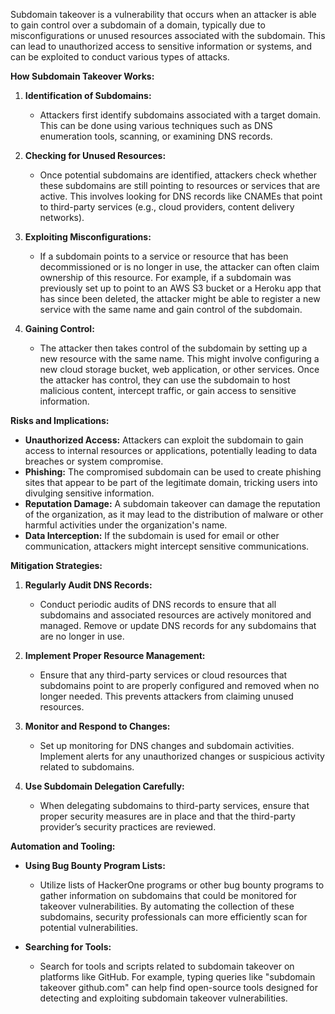 Subdomain takeover is a vulnerability that occurs when an attacker is able to gain control over a subdomain of a domain, typically due to misconfigurations or unused resources associated with the subdomain. This can lead to unauthorized access to sensitive information or systems, and can be exploited to conduct various types of attacks.

**How Subdomain Takeover Works:**

1. **Identification of Subdomains:**
    
    - Attackers first identify subdomains associated with a target domain. This can be done using various techniques such as DNS enumeration tools, scanning, or examining DNS records.
2. **Checking for Unused Resources:**
    
    - Once potential subdomains are identified, attackers check whether these subdomains are still pointing to resources or services that are active. This involves looking for DNS records like CNAMEs that point to third-party services (e.g., cloud providers, content delivery networks).
3. **Exploiting Misconfigurations:**
    
    - If a subdomain points to a service or resource that has been decommissioned or is no longer in use, the attacker can often claim ownership of this resource. For example, if a subdomain was previously set up to point to an AWS S3 bucket or a Heroku app that has since been deleted, the attacker might be able to register a new service with the same name and gain control of the subdomain.
4. **Gaining Control:**
    
    - The attacker then takes control of the subdomain by setting up a new resource with the same name. This might involve configuring a new cloud storage bucket, web application, or other services. Once the attacker has control, they can use the subdomain to host malicious content, intercept traffic, or gain access to sensitive information.

**Risks and Implications:**

- **Unauthorized Access:** Attackers can exploit the subdomain to gain access to internal resources or applications, potentially leading to data breaches or system compromise.
- **Phishing:** The compromised subdomain can be used to create phishing sites that appear to be part of the legitimate domain, tricking users into divulging sensitive information.
- **Reputation Damage:** A subdomain takeover can damage the reputation of the organization, as it may lead to the distribution of malware or other harmful activities under the organization's name.
- **Data Interception:** If the subdomain is used for email or other communication, attackers might intercept sensitive communications.

**Mitigation Strategies:**

1. **Regularly Audit DNS Records:**
    
    - Conduct periodic audits of DNS records to ensure that all subdomains and associated resources are actively monitored and managed. Remove or update DNS records for any subdomains that are no longer in use.
2. **Implement Proper Resource Management:**
    
    - Ensure that any third-party services or cloud resources that subdomains point to are properly configured and removed when no longer needed. This prevents attackers from claiming unused resources.
3. **Monitor and Respond to Changes:**
    
    - Set up monitoring for DNS changes and subdomain activities. Implement alerts for any unauthorized changes or suspicious activity related to subdomains.
4. **Use Subdomain Delegation Carefully:**
    
    - When delegating subdomains to third-party services, ensure that proper security measures are in place and that the third-party provider’s security practices are reviewed.

**Automation and Tooling:**

- **Using Bug Bounty Program Lists:**
    
    - Utilize lists of HackerOne programs or other bug bounty programs to gather information on subdomains that could be monitored for takeover vulnerabilities. By automating the collection of these subdomains, security professionals can more efficiently scan for potential vulnerabilities.
- **Searching for Tools:**
    
    - Search for tools and scripts related to subdomain takeover on platforms like GitHub. For example, typing queries like "subdomain takeover github.com" can help find open-source tools designed for detecting and exploiting subdomain takeover vulnerabilities.